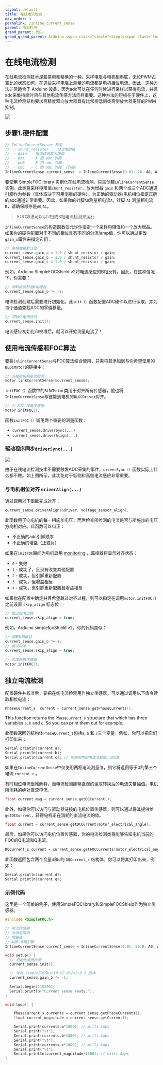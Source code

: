 ```yaml
---
layout: default
title: 在线电流检测
nav_order: 1
permalink: /inline_current_sense
parent: 电流检测
grand_parent: 代码
grand_grand_parent: Arduino <span class="simple">Simple<span class="foc">FOC</span>library</span>
---
```


# 在线电流检测

在线电流检测技术是最易用和精确的一种。采样电阻与电机相串联，无论PWM占空比的状态如何，在这些采样电阻上测量的电流都是电机相位电流。因此，这种方法非常适合于 Arduino 设备，因为adc可以在任何时候进行采样以获得电流，并且adc采集持续时间与其他电流传感方法同样重要。这种方法的短板在于硬件上，这种电流检测结构要求高精度双向放大器具有比常规低侧或高侧放大器更好的PWM抑制。

<img src="extras/Images/in-line.png" class="width60">

## 步骤1.硬件配置

```cpp
// InlineCurrentSensor 构型
//  - shunt_resistor  - 分流电阻值
//  - gain  - 电流检测放大增益
//  - phA   - A 相 adc 引脚
//  - phB   - B 相 adc 引脚
//  - phC   - C 相 adc 引脚 （引脚）
InlineCurrentSense current_sense  = InlineCurrentSense(0.01, 20, A0, A1, A2);
```
要使用 <span class="simple">Simple<span class="foc">FOC</span>library </span>实例化在线电流检测，只需创建`InlineCurrentSense`实例。此类将采样电阻值`shunt_resistor`、放大增益 `gain` 和两个或三个ADC通道引脚作为参数（具体取决于可用测量的硬件）。为正确的驱动器/电机相位指定正确的adc通道非常重要。因此，如果你的针脚`A0`测量相电流`A`，针脚 `A1` 测量相电流`B`，请确保顺序是`A0`,`A1`。

<blockquote class="info">
FOC算法可以以2相或3相电流检测来运行
</blockquote>

`InlineCurrentSense`的构造函数仅允许你指定一个采样电阻值和一个放大增益。如果你的硬件配置对于不同的相位具有不同的分流/amp值，你可以通过更改`gain_x`属性来指定它们：

```cpp
// 每相增益默认值
current_sense.gain_a = 1.0 / shunt_resistor / gain;
current_sense.gain_b = 1.0 / shunt_resistor / gain;
current_sense.gain_c = 1.0 / shunt_resistor / gain;
```

例如，Arduino <span class="simple">Simple<span class="foc">FOC</span>Shield </span>v2将电流感应的B相反转。因此，在这种情况下，你需要：

```cpp
// 调转电流检测b相增益
current_sense.gain_b *= -1;
```

电流检测创建后需要进行初始化。此`init（）`函数配置ADC硬件以进行读取，并为每个通道查找ADC的零偏移量。

```cpp
// 初始化电流检测
current_sense.init();
```
电流感应初始化和校准后，就可以开始测量电流了！

## 使用电流传感和FOC算法
要将`InlineCurrentSense`与FOC算法结合使用，只需将其添加到与你希望使用的`BLDCMotor`的链接中：

```cpp
// 连接电机和电流检测
motor.linkCurrentSense(&current_sense);
```
`initFOC（）`函数中的`BLDCMotor`类用于对齐所有传感器，他也将`InlineCurrentSense`与链接到电机的`BLDCDriver`对齐。

```cpp
// 为 FOC 准备传感器
motor.initFOC();
```
函数`initFOC（）`调用两个重要的测量函数：

- `current_sense.driverSync(...)`
- `current_sense.driverAlign(...)`

### 驱动程序同步`driverSync(...)`
<img src="extras/Images/comparison_cs.png" class="width40">

由于在线电流检测技术不需要触发ADC采集的事件，`driverSync（）`函数实际上什么都不做。如上图所示，此功能对于低侧和高侧电流感应非常重要。

### 与电机相位对齐 `driverAlign(...)`

通过调用以下函数完成对齐：
```cpp
current_sense.driverAlign(&driver, voltage_sensor_align);
```
此函数用于向电机的每一相施加电压，而后检查所检测的电流是否与所施加的电压方向相对应。此函数可以纠正：

- 不正确的adc引脚顺序
- 不正确的增益（正或负）

如果在`initFOC`期间为电机启用 [monitoring](monitoring) ，监控器将显示对齐状态：

 - `0` - 失败
 - `1` - 成功了，且没有改变其他配置
 - `2` - 成功，但引脚重新配置
 - `3` - 成功，但增益相反
 - `4` - 成功，但引脚重新配置且增益相反

如果你在配置中确定并且希望跳过对齐过程，则可以指定在调用`motor.initFOC()`之前设置 `skip_align` 标志位：

```cpp
// 跳过校准过程
current_sense.skip_align = true;
```



例如，Arduino <span class="simple">simple<span class="foc">foc</span>Shield </span>v2，你的代码类似：

```cpp
// 调转b相增益
current_sense.gain_b *=-1;
// 跳过校准
current_sense.skip_align = true;
...
// 校准所有传感器
motor.initFOC();
```


## 独立电流检测

配置硬件并校准后，要把在线电流检测用作独立传感器，可以通过调用以下命令读取相位电流：
```cpp
PhaseCurrent_s  current = current_sense.getPhaseCurrents();
```
This function returns the `PhaseCurrent_s` structure that which has three variables `a`, `b` and `c`. So you can print them out for example;

此函数返回的结构体`PhaseCurrent_s`包括`a`, `b` 和 `c`三个变量。例如，你可以把它们打印出来；

```cpp
Serial.println(current.a);
Serial.println(current.b);
Serial.println(current.c); // 仅使用两相电流测量值，返回0
```
如果在`InlineCurrentSense`中仅使用两相电流测量值，则它将返回等于0的第三个电流 `current.c` 。

有时相位电流很难解释，而电流检测能够直观的读取转换后的电流矢量幅值。电机所消耗的绝对直流电流。
```cpp
float current_mag = current_sense.getDCCurrent();
```

此外，如果你可以访问与驱动器链接的电机位置传感器，则可以通过将其提供给`getDCCurrent`，获得电机正在消耗的直流电流的值。

```cpp
float current = current_sense.getDCCurrent(motor_electrical_angle);
```

最后，如果你可以访问电机位置传感器，你的电流检测类将能够告知电机当前的FOC的Q电流和Q电流。
```cpp
DQCurrent_s current = current_sense.getFOCCurrents(motor_electrical_angle);
```
此函数返回包含两个变量`d`和`q`的 `DQCurrent_s` 结构体。你可以将其打印出来，例如：

```cpp
Serial.println(current.d);
Serial.println(current.q);
```
### 示例代码
这里是一个简单的例子，使用<span class="simple">Simple<span class="foc">FOC</span>library</span>和<span class="simple">Simple<span class="foc">FOC</span>Shield</span>作为独立传感器。

```cpp
#include <SimpleFOC.h>

// 电流传感器
// 分流电阻值
// 增益值
// A相、B相引脚
InlineCurrentSense current_sense = InlineCurrentSense(0.01, 50.0, A0, A2);

void setup() {
  // 初始化电流检测
  current_sense.init();

  // 针对 SimpleFOCShield v2.01/v2.0.2 版本
  current_sense.gain_b *= -1;
  
  Serial.begin(115200);
  Serial.println("Current sense ready.");
}

void loop() {

    PhaseCurrent_s currents = current_sense.getPhaseCurrents();
    float current_magnitude = current_sense.getCurrent();

    Serial.print(currents.a*1000); // milli Amps
    Serial.print("\t");
    Serial.print(currents.b*1000); // milli Amps
    Serial.print("\t");
    Serial.print(currents.c*1000); // milli Amps
    Serial.print("\t");
    Serial.println(current_magnitude*1000); // milli Amps
}

```
